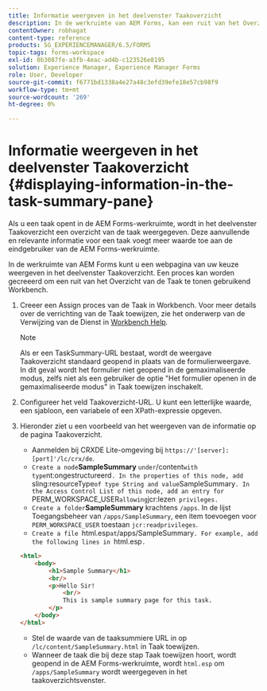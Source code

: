 ```yaml
---
title: Informatie weergeven in het deelvenster Taakoverzicht
description: In de werkruimte van AEM Forms, kan een ruit van het Overzicht van de Taak worden gevormd om de taak samen te vatten of een andere Web-pagina te tonen.
contentOwner: robhagat
content-type: reference
products: SG_EXPERIENCEMANAGER/6.5/FORMS
topic-tags: forms-workspace
exl-id: 0b3087fe-a3fb-4eac-ad4b-c123526e8195
solution: Experience Manager, Experience Manager Forms
role: User, Developer
source-git-commit: f6771bd1338a4e27a48c3efd39efe18e57cb98f9
workflow-type: tm+mt
source-wordcount: '269'
ht-degree: 0%

---
```


# Informatie weergeven in het deelvenster Taakoverzicht {#displaying-information-in-the-task-summary-pane}

Als u een taak opent in de AEM Forms-werkruimte, wordt in het deelvenster Taakoverzicht een overzicht van de taak weergegeven. Deze aanvullende en relevante informatie voor een taak voegt meer waarde toe aan de eindgebruiker van de AEM Forms-werkruimte.

In de werkruimte van AEM Forms kunt u een webpagina van uw keuze weergeven in het deelvenster Taakoverzicht. Een proces kan worden gecreeerd om een ruit van het Overzicht van de Taak te tonen gebruikend Workbench.

1. Creeer een Assign proces van de Taak in Workbench. Voor meer details over de verrichting van de Taak toewijzen, zie het onderwerp van de Verwijzing van de Dienst in [Workbench Help](https://help.adobe.com/en_US/AEMForms/6.1/WorkbenchHelp/).

   >[!NOTE]
   >
   >Als er een TaskSummary-URL bestaat, wordt de weergave Taakoverzicht standaard geopend in plaats van de formulierweergave. In dit geval wordt het formulier niet geopend in de gemaximaliseerde modus, zelfs niet als een gebruiker de optie &quot;Het formulier openen in de gemaximaliseerde modus&quot; in Taak toewijzen inschakelt.

1. Configureer het veld Taakoverzicht-URL. U kunt een letterlijke waarde, een sjabloon, een variabele of een XPath-expressie opgeven.
1. Hieronder ziet u een voorbeeld van het weergeven van de informatie op de pagina Taakoverzicht.

   * Aanmelden bij CRXDE Lite-omgeving bij `https://'[server]:[port]'/lc/crx/de`.
   * `Create a node`**SampleSummary** ` under `/content` with type `nt:ongestructureerd`. In the properties of this node, add `sling:resourceType` of type String and value `SampleSummary`. In the Access Control List of this node, add an entry for `PERM_WORKSPACE_USER` allowing `jcr:lezen` privileges.`
   * `Create a folder`**SampleSummary** krachtens `/apps`. In de lijst Toegangsbeheer van `/apps/SampleSummary`, een item toevoegen voor `PERM_WORKSPACE_USER` toestaan `jcr:readprivileges`.
   * `Create a file `html.esp` at `/apps/SampleSummary`. For example, add the following lines in `html.esp`.`

   ```html
   <html>
       <body>
           <h1>Sample Summary</h1>
           <br/>
           <p>Hello Sir!
               <br/>
               This is sample summary page for this task.
           </p>
       </body>
   </html>
   ```

   * Stel de waarde van de taaksummiere URL in op `/lc/content/SampleSummary.html` in Taak toewijzen.
   * Wanneer de taak die bij deze stap Taak toewijzen hoort, wordt geopend in de AEM Forms-werkruimte, wordt `html.esp` om `/apps/SampleSummary` wordt weergegeven in het taakoverzichtsvenster.
